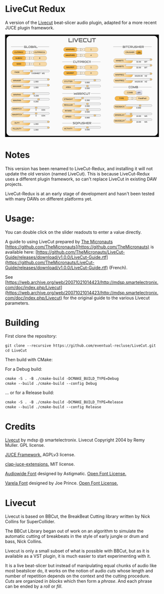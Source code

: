 # LiveCut Redux

A version of the [Livecut](https://github.com/mdsp/Livecut) beat-slicer audio plugin, adapted for a more recent JUCE plugin framework.

![LiveCut Redux](LiveCut_Redux_Screenshot.png "LiveCut Redux Screenshot showing slider and switch widgets.")<br/>

# Notes

This version has been renamed to LiveCut-Redux, and installing it will not update the old version (named LiveCut). This is because LiveCut-Redux uses a different plugin framework, so can't replace LiveCut in existing DAW projects.

LiveCut-Redux is at an early stage of development and hasn't been tested with many DAWs on different platforms yet.

# Usage:

You can double click on the slider readouts to enter a value directly.

A guide to using LiveCut prepared by [The Micronauts](https://github.com/TheMicronauts) [https://github.com/TheMicronauts](https://github.com/TheMicronauts) is available here: [https://github.com/TheMicronauts/LiveCut-Guide/releases/download/v1.0.0/LiveCut-Guide.rtf](https://github.com/TheMicronauts/LiveCut-Guide/releases/download/v1.0.0/LiveCut-Guide.rtf) (French).

See [https://web.archive.org/web/20071021014423/http://mdsp.smartelectronix.com/doc/index.php/Livecut](https://web.archive.org/web/20071021014423/http://mdsp.smartelectronix.com/doc/index.php/Livecut) for the original guide to the various Livecut parameters.

# Building

First clone the repository:
```
git clone --recursive https://github.com/eventual-recluse/LiveCut.git
cd LiveCut
```

Then build with CMake:

For a Debug build:
```
cmake -S . -B ./cmake-build -DCMAKE_BUILD_TYPE=Debug
cmake --build ./cmake-build --config Debug
```

... or for a Release build:
```
cmake -S . -B ./cmake-build -DCMAKE_BUILD_TYPE=Release
cmake --build ./cmake-build --config Release
```

# Credits
[Livecut](https://github.com/mdsp/Livecut) by mdsp @ smartelectronix. Livecut Copyright 2004 by Remy Muller. GPL license.

[JUCE Framework.](https://github.com/juce-framework/JUCE) AGPLv3 license.

[clap-juce-extensions.](https://github.com/free-audio/clap-juce-extensions/) MIT license.

[Audiowide Font](https://fonts.google.com/specimen/Audiowide) designed by Astigmatic. [Open Font License.](https://scripts.sil.org/cms/scripts/page.php?site_id=nrsi&id=OFL)

[Varela Font](https://fonts.google.com/specimen/Varela) designed by Joe Prince. [Open Font License.](https://scripts.sil.org/cms/scripts/page.php?site_id=nrsi&id=OFL)

Livecut
=======

Livecut is based on BBCut, the BreakBeat Cutting library written by Nick Collins for SuperCollider.

The BBCut Library began out of work on an algorithm to simulate the automatic cutting of breakbeats in the style of early jungle or drum and bass, Nick Collins.

Livecut is only a small subset of what is possible with BBCut, but as it is available as a VST plugin, it is much easier to start experimenting with it.

It is a live beat-slicer but instead of manipulating equal chunks of audio like most beatslicer do, it works on the notion of audio *cuts* whose length and number of repetition depends on the context and the cutting procedure. 
*Cuts* are organized in *blocks* which then form a *phrase*. And each phrase can be ended by a *roll* or *fill*.
